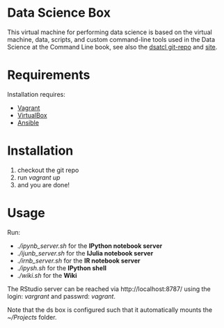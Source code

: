Data Science Box
================

This virtual machine for performing data science is based on the virtual machine, data, scripts, and custom command-line tools used in the Data Science at the Command Line book, see also the [dsatcl git-repo](https://github.com/jeroenjanssens/data-science-at-the-command-line) and [site](http://datascienceatthecommandline.com).

# Requirements

Installation requires:
* [Vagrant](https://www.vagrantup.com)
* [VirtualBox](https://www.virtualbox.org)
* [Ansible](http://www.ansible.com/home)

# Installation
1. checkout the git repo
2. run *vagrant up*
3. and you are done! 

# Usage

Run:
* *./ipynb_server.sh* for the **IPython notebook server**
* *./ijunb_server.sh* for the **IJulia notebook server**
* *./irnb_server.sh* for the **IR notebook server**
* *./ipysh.sh* for the **IPython shell**
* *./wiki.sh* for the **Wiki**

The RStudio server can be reached via http://localhost:8787/ using the login: *vargrant* and passwrd: *vagrant*.

Note that the ds box is configured such that it automatically mounts the *~/Projects* folder. 

